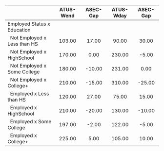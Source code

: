 
|                      |    ATUS-Wend |     ASEC-Gap |    ATUS-Wday |     ASEC-Gap |
| -------------------- | :----------: | :----------: | :----------: | :----------: |
| Employed Status x Education |              |              |              |              |
| &nbsp;&nbsp;Not Employed x Less than HS |       103.00 |        17.00 |        90.00 |        30.00 |
| &nbsp;&nbsp;Not Employed x HighSchool |       170.00 |         0.00 |       230.00 |        -5.00 |
| &nbsp;&nbsp;Not Employed x Some College |       180.00 |       -10.00 |       231.00 |         0.00 |
| &nbsp;&nbsp;Not Employed x College+ |       210.00 |       -15.00 |       310.00 |       -25.00 |
| &nbsp;&nbsp;Employed x Less than HS |       120.00 |        27.00 |        75.00 |        15.00 |
| &nbsp;&nbsp;Employed x HighSchool |       210.00 |       -20.00 |       130.00 |       -10.00 |
| &nbsp;&nbsp;Employed x Some College |       197.00 |        -2.00 |       122.00 |        -5.00 |
| &nbsp;&nbsp;Employed x College+ |       225.00 |         5.00 |       105.00 |        10.00 |

